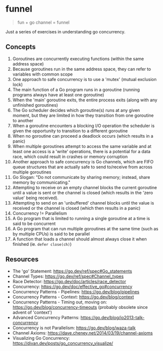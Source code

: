 # funnel

> fun + go channel = funnel

Just a series of exercises in understanding go concurrency.


## Concepts

1. Goroutines are concurrently executing functions (within the same address space)
2. Because goroutines run in the same address space, they can refer to variables with common scope
3. One approach to safe concurrency is to use a 'mutex' (mutual exclusion lock)
4. The main function of a Go program runs in a goroutine (running programs always have at least one goroutine)
5. When the 'main' goroutine exits, the entire process exits (along with any unfinished goroutines)
6. The Go scheduler decides which goroutine(s) runs at any given moment, but they are limited in how they transition from one goroutine to another
7. When a goroutine encounters a blocking I/O operation the scheduler is given the opportunity to transition to a different goroutine
8. When no goroutine can proceed a deadlock occurs (which results in a panic)
9. When multiple goroutines attempt to access the same variable and at least one access is a 'write' operations, there is a potential for a data race, which could result in crashes or memory corruption
10. Another approach to safe concurrency is Go channels, which are FIFO queue structures that are actually safe to send to/receive from across multiple goroutines
11. Go Slogan: "Do not communicate by sharing memory; instead, share memory by communicating."
12. Attempting to receive on an empty channel blocks the current goroutine until a value is sent or the channel is closed (which results in the 'zero value' being received).
13. Attempting to send on an 'unbuffered' channel blocks until the value is received or the channel is closed (which then results in a panic)
14. Concurrency != Parallelism
15. A Go program that is limited to running a single goroutine at a time is said to be concurrent
16. A Go program that can run multiple goroutines at the same time (such as by multiple CPUs) is said to be parallel
17. A function that loads a channel should almost always close it when finished (ie. `defer close(ch)`)


## Resources

- The 'go' Statement: https://go.dev/ref/spec#Go_statements
- Channel Types: https://go.dev/ref/spec#Channel_types
- Race Detector: https://go.dev/doc/articles/race_detector
- Concurrency: https://go.dev/doc/effective_go#concurrency
- Concurrency Patterns - Pipelines: https://go.dev/blog/pipelines
- Concurrency Patterns - Context: https://go.dev/blog/context
- Concurrency Patterns - Timing out, moving on: https://go.dev/blog/concurrency-timeouts (probably obsolete since advent of 'context')
- Advanced Concurrency Patterns: https://go.dev/blog/io2013-talk-concurrency
- Concurrency is not Parallelism: https://go.dev/blog/waza-talk
- Channel Axioms: https://dave.cheney.net/2014/03/19/channel-axioms
- Visualizing Go Concurrency: https://divan.dev/posts/go_concurrency_visualize/
